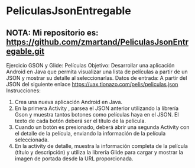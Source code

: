# PeliculasJsonEntregable

## NOTA:  Mi repositorio es: https://github.com/zmartand/PeliculasJsonEntregable.git
Ejercicio GSON y Glide:
Películas
Objetivo:
Desarrollar una aplicación Android en Java que permita visualizar una lista de
películas a partir de un JSON y mostrar su detalle al seleccionarlas.
Datos de entrada:
A partir del JSON del siguiente enlace https://uax.tionazo.com/pelis/peliculas.json
Instrucciones:
1. Crea una nueva aplicación Android en Java.
2. En la primera Activity , parsea el JSON anterior utilizando la librería Gson y
muestra tantos botones como películas haya en el JSON. El texto de cada botón
deberá ser el título de la película.
3. Cuando un botón es presionado, deberá abrir una segunda Activity con el
detalle de la película, enviando la información de la película seleccionada.
4. En la activity de detalle, muestra la información completa de la película (título y
descripción) y utiliza la librería Glide para cargar y mostrar la imagen de portada
desde la URL proporcionada.
